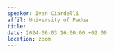 ```yaml
---
speaker: Ivan Ciardelli
affil: University of Padua
title: 
date: 2024-06-03 16:00:00 +02:00
location: zoom
--- 
```

